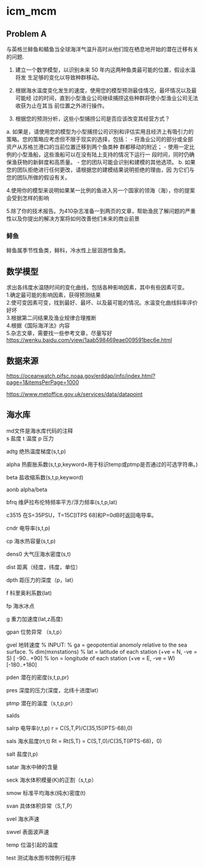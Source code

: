 # icm_mcm
## Problem A
与英格兰鲱鱼和鲭鱼当全球海洋气温升高时从他们现在栖息地开始的潜在迁移有关的问题.
1. 建立一个数学模型，以识别未来 50 年内这两种鱼类最可能的位置，假设水温将发 生足够的变化以导致种群移动。 
 
2. 根据海水温度变化发生的速度，使用您的模型预测最佳情况，最坏情况以及最可能经 过的时间，直到小型渔业公司继续捕捞这些种群将使小型渔业公司无法收获为止在其当 前位置之外进行操作。 
 
3. 根据您的预测分析，这些小型捕捞公司是否应该改变其经营方式？ 
 
a. 如果是，请使用您的模型为小型捕捞公司识别和评估实用且经济上有吸引力的 策略。您的策略应考虑但不限于现实的选择，包括： - 将渔业公司的部分或全部资产从苏格兰港口的当前位置迁移到两个鱼类种 群都移动的附近； - 使用一定比例的小型渔船，这些渔船可以在没有陆上支持的情况下运行一 段时间，同时仍确保渔获物的新鲜度和高质量。 - 您的团队可能会识别和建模的其他选项。 b. 如果您的团队拒绝进行任何更改，请根据您的建模结果说明拒绝的理由，因 为它们与您的团队所做的假设有关。 

4.使用你的模型来说明如果某一比例的鱼进入另一个国家的领海（海），你的提案会受到怎样的影响

5.除了你的技术报告。为410杂志准备一到两页的文章，帮助渔民了解问题的严重性以及你提出的解决方案将如何改善他们未来的商业前景
### 鲱鱼
鲱鱼属季节性鱼类，鲱科，冷水性上层洄游性鱼类。

## 数学模型
求出各纬度水温随时间的变化曲线，包括各种影响因素，其中有些因素可变。</br>
1.确定最可能的影响因素，获得预测结果</br>
2.使可变因素可变，找到最好、最坏、以及最可能的情况。水温变化曲线斜率评价好坏</br>
3.根据第二问结果及渔业规律合理推断</br>
4.根据《国际海洋法》内容</br>
5.杂志文章，需要找一些参考文章，尽量写好</br>https://wenku.baidu.com/view/1aab598469eae009591bec6e.html

## 数据来源
https://oceanwatch.pifsc.noaa.gov/erddap/info/index.html?page=1&itemsPerPage=1000

https://www.metoffice.gov.uk/services/data/datapoint
## 海水库
md文件是海水库代码的注释</br>
s 盐度 t 温度 p 压力

adtg 绝热温度梯度(s,t,p)

alpha 热膨胀系数(s,t,p,keyword=用于标识temp或ptmp是否通过的可选字符串。)

beta 盐收缩系数(s,t,p,keyword)

aonb alpha/beta

bfrq 维萨拉布伦特频率平方/浮力频率(s,t,p,lat)

c3515 在S=35PSU，T=15C[ITPS 68]和P=0dB时返回电导率。

cndr 电导率(s,t,p)

cp 海水热容量(s,t,p)

dens0 大气压海水密度(s,t)

dist 距离（经度，纬度，单位）

dpth 距压力的深度（p，lat）

f 科里奥利系数(lat)

fp 海水冰点

g 重力加速度(lat,z高度)

gpan 位势异常 （s,t,p）

gvel 地转速度 
% INPUT:
%    ga   = geopotential anomoly relative to the sea surface.
%           dim(mxnstations)
%    lat  = latitude  of each station (+ve = N, -ve = S) [ -90.. +90]
%    lon  = longitude of each station (+ve = E, -ve = W) [-180..+180]

pden 潜在的密度(s,t,p,pr)

pres 深度的压力(深度，北纬十进度lat）

ptmp 潜在的温度（s,t,p,pr）

salds 

salrp 电导率(r,t,p) r =  C(S,T,P)/C(35,15(IPTS-68),0) 

sals 海水盐度(rt,t) Rt = Rt(S,T) = C(S,T,0)/C(35,T(IPTS-68)，0)

salt 盐度(t,p)

satar 海水中砷的含量

seck 海水体积模量(K)的正割（s,t,p）

smow 标准平均海水(纯水)密度(t)

svan 具体体积异常（S,T,P）

svel 海水声速

swvel 表面波声速

temp 位温引起的温度

test 测试海水图书馆例行程序


